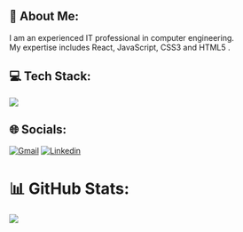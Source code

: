 ## 💫 About Me:
I am an experienced IT professional in computer engineering. <br>My expertise includes React, JavaScript, CSS3 and HTML5 .

## 💻 Tech Stack:
<img src="https://skillicons.dev/icons?i=react,redux,js,css,tailwind,html,git,github,figma&theme=light&perline=3" />

## 🌐 Socials: 
<a href="s.nourollahii@gmail.com"><img src="https://camo.githubusercontent.com/40aa80caa5e0fb185ee2ff0983f4d477aae070553a0acf519814b82f7ea757f9/68747470733a2f2f696d672e736869656c64732e696f2f62616467652f476d61696c2d4541343333353f6c6f676f3d476d61696c266c6f676f436f6c6f723d7768697465267374796c653d666f722d7468652d6261646765" alt="Gmail" data-canonical-src="https://img.shields.io/badge/Gmail-EA4335?logo=Gmail&amp;logoColor=white&amp;style=for-the-badge" style="max-width: 100%;"></a>
<a href="https://www.linkedin.com/in/soudabeh-noorollahi/" rel="nofollow"><img src="https://camo.githubusercontent.com/6fd909623127cfbe2cafae16e87a52f0d6f1eb032e1f9c697e53d5a02800cb75/68747470733a2f2f696d672e736869656c64732e696f2f62616467652f4c696e6b6564496e2d3041363643323f6c6f676f3d4c696e6b6564696e266c6f676f436f6c6f723d7768697465267374796c653d666f722d7468652d6261646765" alt="Linkedin" data-canonical-src="https://img.shields.io/badge/LinkedIn-0A66C2?logo=Linkedin&amp;logoColor=white&amp;style=for-the-badge" style="max-width: 100%;"></a>


# 📊 GitHub Stats:
![](https://github-readme-stats.vercel.app/api/top-langs/?username=Soudabeh-Noorollahi&theme=dark&hide_border=true&include_all_commits=false&count_private=false&layout=compact)

<!-- Proudly created with GPRM ( https://gprm.itsvg.in ) -->




<!--
**Soudabeh-Noorollahi/Soudabeh-Noorollahi** is a ✨ _special_ ✨ repository because its `README.md` (this file) appears on your GitHub profile.

Here are some ideas to get you started:

- 🔭 I’m currently working on ...
- 🌱 I’m currently learning ...
- 👯 I’m looking to collaborate on ...
- 🤔 I’m looking for help with ...
- 💬 Ask me about ...
- 📫 How to reach me: ...
- 😄 Pronouns: ...
- ⚡ Fun fact: ...
-->
